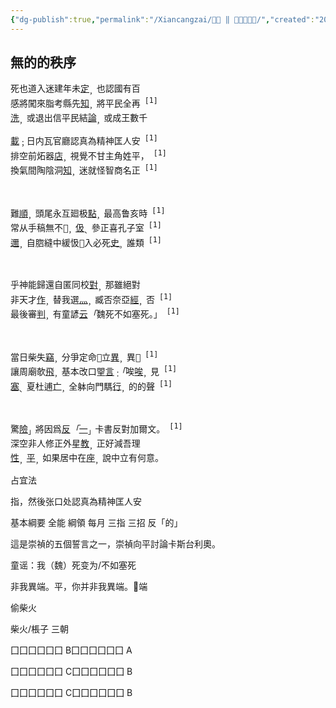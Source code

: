 ```yaml
---
{"dg-publish":true,"permalink":"/Xiancangzai/𣪊貞 ‖ 無的的秩序/","created":"2024-10-30T21:03:06.086+08:00"}
---
```



## 無的的秩序

<div class="poem">
<pre>
死也道入迷建年未<ins>定</ins><sub>，</sub>也認國有百
感將闖來脂考縣先<ins>知</ins><sub>，</sub>將平民全再<sup> [1]</sup>
<ins>洗</ins><sub>，</sub>或退出信平民結<ins>論</ins><sub>，</sub>或成王數千
</pre></div>



<div class="poem">
<pre>
<ins>載</ins><sub>；</sub>日内瓦官廳認真為精神匡人安<sup> [1]</sup>
排空前炻器<ins>店</ins><sub>，</sub>視覺不甘主角姓平，<sup> [1]</sup>
換氣間陶陰洞<ins>知</ins><sub>，</sub>迷就怪智商名正<sup> [1]</sup>
</pre></div>

<br>

<div class="poem">
<pre>
難<ins>順</ins><sub>，</sub>頭尾永互廻极<ins>點</ins><sub>，</sub>最高鲁亥時<sup> [1]</sup>
常从手稿無不<ins>󱖖</ins><sub>，</sub><ins>伋</ins><sub>、</sub>參正喜孔子室<sup> [1]</sup>
<ins>邇</ins><sub>，</sub>自脗縫中緩忣󶠑入必死<ins>史</ins><sub>。</sub>誰類<sup> [1]</sup>
</pre></div>

<br>

<div class="poem">
<pre>
乎神能歸還自匿同校<ins>對</ins><sub>，</sub>那雖絕對
非天才<ins>作</ins><sub>，</sub>替我選<ins>灬</ins><sub>，</sub>臧否奈亞<ins>經</ins><sub>，</sub>否<sup> [1]</sup>
最後審<ins>判</ins><sub>，</sub>有童諺<ins>云</ins><cite>「</cite>魏死不如塞死。」<sup> [1]</sup>
</pre></div>

<br>

<div class="poem">
<pre>
當日柴失<ins>竊</ins><sub>，</sub>分爭定命󰷹立<ins>異</ins><sub>，</sub>異𰹄<sup> [1]</sup>
讓周廟欹<ins>飛</ins><sub>，</sub>基本改口𤦉<ins>言</ins><sub>：</sub><cite>「</cite>唉<ins>唉</ins><sub>，</sub>見<sup> [1]</sup>
<ins>塞</ins><sub>、</sub>夏杜逋<ins>亡</ins><sub>，</sub>全躰向門騳<ins>行</ins><sub>，</sub>的的聲<sup> [1]</sup>
</pre></div>

<br>

<div class="poem">
<pre>
驚<ins>險</ins><sub>」</sub>將因爲<ins>反</ins><cite>「</cite><ins>一</ins><sub>」</sub>卡書反對加爾文。<sup> [1]</sup>
深空非人修正外星<ins>教</ins><sub>，</sub>正好減吾理
<ins>性</ins><sub>，</sub><ins>平</ins><sub>，</sub>如果居中在<ins>座</ins><sub>，</sub>說中立有何意。
</pre></div>

占宜法

指，然後张口处認真為精神匡人安

基本綱要 全能 綱領 每月 三指 三招 反「的」

這是崇禎的五個誓言之一，崇禎向平討論卡斯台利奧。

童谣：我（魏）死变为/不如塞死

非我異端。平，你并非我異端。𠔱端

偷柴火

柴火/棖子 三朝

囗囗囗囗囗囗 B囗囗囗囗囗囗 A

囗囗囗囗囗囗 C囗囗囗囗囗囗 B

囗囗囗囗囗囗 C囗囗囗囗囗囗 B
